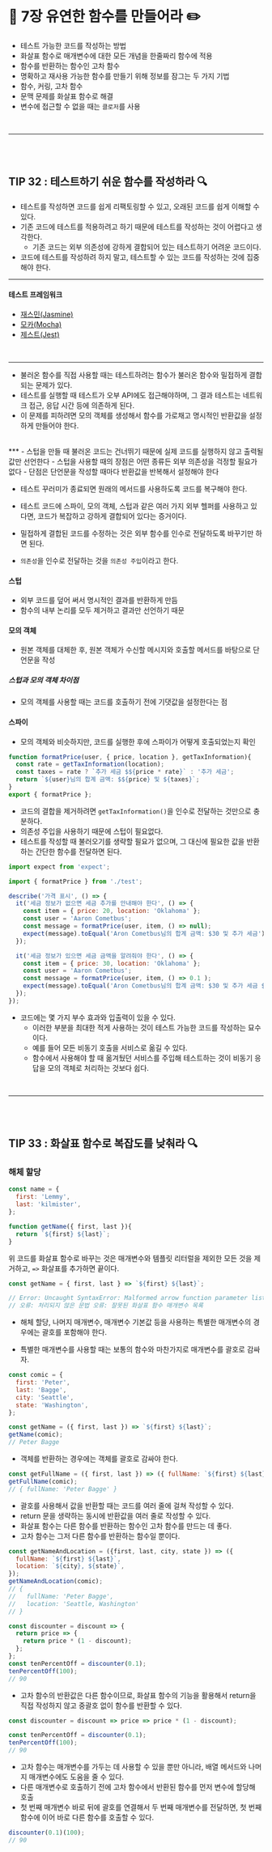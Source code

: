 # 📖 7장 유연한 함수를 만들어라  ✏️
- 테스트 가능한 코드를 작성하는 방법
- 화살표 함수로 매개변수에 대한 모든 개념을 한줄짜리 함수에 적용
- 함수를 반환하는 함수인 고차 함수 
- 명확하고 재사용 가능한 함수를 만들기 위해 정보를 잠그는 두 가지 기법
- 함수, 커링, 고차 함수 
- 문맥 문제를 화살표 함수로 해결
- 변수에 접근할 수 없을 때는 `클로저`를 사용


<br>

***
<br><br>

## TIP 32 : 테스트하기 쉬운 함수를 작성하라 🔍

- 테스트를 작성하면 코드를 쉽게 리팩토링할 수 있고, 오래된 코드를 쉽게 이해할 수 있다.
- 기존 코드에 테스트를 적용하려고 하기 때문에 테스트를 작성하는 것이 어렵다고 생각한다.
  - 기존 코드는 외부 의존성에 강하게 결합되어 있는 테스트하기 어려운 코드이다. 
- 코드에 테스트를 작성하려 하지 말고, 테스트할 수 있는 코드를 작성하는 것에 집중해야 한다. 
***
#### 테스트 프레임워크 
- [재스민(Jasmine)](https://jasmine.github.io)
- [모카(Mocha)](https://mochajs.org)
- [제스트(Jest)](https://facebook.github.io/jest/)

<br>

***

- 불러온 함수를 직접 사용할 때는 테스트하려는 함수가 불러온 함수와 밀접하게 결합되는 문제가 있다.
- 테스트를 실행할 때 테스트가 오부 API에도 접근해야하며, 그 결과 테스트는 네트워크 접근, 응답 시간 등에 의존하게 된다. 
- 이 문제를 피하려면 모의 객체를 생성해서 함수를 가로채고 명시적인 반환값을 설정하게 만들어야 한다.    
<br>
***
- 스텁을 만들 때 불러온 코드는 건너뛰기 때문에 실제 코드를 실행하지 않고 출력될 값만 선언한다
- 스텁을 사용할 때의 장점은 어떤 종류든 외부 의존성을 걱정할 필요가 없다
- 단점은 단언문을 작성할 때마다 반환값을 반복해서 설정해야 한다

- 테스트 꾸러미가 종료되면 원래의 메서드를 사용하도록 코드를 복구해야 한다. 
- 테스트 코드에 스파이, 모의 객체, 스텁과 같은 여러 가지 외부 헬퍼를 사용하고 있다면, 코드가 복잡하고 강하게 결합되어 있다는 증거이다. 

- 밀접하게 결합된 코드를 수정하는 것은 외부 함수를 인수로 전달하도록 바꾸기만 하면 된다. 
- `의존성`을 인수로 전달하는 것을 `의존성 주입`이라고 한다. 


#### 스텁
- 외부 코드를 덮어 써서 명시적인 결과를 반환하게 만듬
- 함수의 내부 논리를 모두 제거하고 결과만 선언하기 때문

#### 모의 객체
- 원본 객체를 대체한 후, 원본 객체가 수신할 메시지와 호출할 메서드를 바탕으로 단언문을 작성

##### 스텁과 모의 객체 차이점 
- 모의 객체를 사용할 때는 코드를 호출하기 전에 기댓값을 설정한다는 점

#### 스파이
- 모의 객체와 비슷하지만, 코드를 실행한 후에 스파이가 어떻게 호출되었는지 확인

```js
function formatPrice(user, { price, location }, getTaxInformation){
  const rate = getTaxInformation(location);
  const taxes = rate ? `추가 세금 $${price * rate}` : '추가 세금';
  return `${user}님의 합계 금액: $${price} 및 ${taxes}`;
}
export { formatPrice };
```
- 코드의 결합을 제거하려면 `getTaxInformation()`을 인수로 전달하는 것만으로 충분하다.
- 의존성 주입을 사용하기 때문에 스텁이 필요없다. 
- 테스트를 작성할 때 불러오기를 생략할 필요가 없으며, 그 대신에 필요한 값을 반환하는 간단한 함수를 전달하면 된다. 

```js
import expect from 'expect';

import { formatPrice } from './test';

describe('가격 표시', () => {
  it('세금 정보가 없으면 세금 추가를 안내해야 한다', () => {
    const item = { price: 20, location: 'Oklahoma' };
    const user = 'Aaron Cometbus';
    const message = formatPrice(user, item, () => null);
    expect(message).toEqual('Aron Cometbus님의 합계 금액: $30 및 추가 세금');
  });

  it('세금 정보가 있으면 세금 금액을 알려줘야 한다', () => {
    const item = { price: 30, location: 'Oklahoma' };
    const user = 'Aaron Cometbus';
    const message = formatPrice(user, item, () => 0.1 );
    expect(message).toEqual('Aron Cometbus님의 합계 금액: $30 및 추가 세금 $3');
  });
});
```
- 코드에는 몇 가지 부수 효과와 입출력이 있을 수 있다.
  - 이러한 부분을 최대한 적게 사용하는 것이 테스트 가능한 코드를 작성하는 묘수이다. 
  - 예를 들어 모든 비동기 호출을 서비스로 옮길 수 있다.
  - 함수에서 사용해야 할 때 옮겨뒀던 서비스를 주입해 테스트하는 것이 비동기 응답을 모의 객체로 처리하는 것보다 쉽다. 
  

<br>

***
<br><br>

## TIP 33 : 화살표 함수로 복잡도를 낮춰라 🔍

### 해체 할당
```js
const name = {
  first: 'Lemmy',
  last: 'kilmister',
};

function getName({ first, last }){
  return `${first} ${last}`;
}
```
위 코드를 화살표 함수로 바꾸는 것은 매개변수와 템플릿 리터럴을 제외한 모든 것을 제거하고, `=>` 화살표를 추가하면 끝이다. 

```js
const getName = { first, last } => `${first} ${last}`;

// Error: Uncaught SyntaxError: Malformed arrow function parameter list
// 오류: 처리되지 않은 문법 오류: 잘못된 화살표 함수 매개변수 목록 
```
- 해체 할당, 나머지 매개변수, 매개변수 기본값 등을 사용하는 특별한 매개변수의 경우에는 괄호를 포함해야 한다. 

- 특별한 매개변수를 사용할 때는 보통의 함수와 마찬가지로 매개변수를 괄호로 감싸자.

```js
const comic = {
  first: 'Peter',
  last: 'Bagge',
  city: 'Seattle',
  state: 'Washington',
};

const getName = ({ first, last }) => `${first} ${last}`;
getName(comic);
// Peter Bagge
```
- 객체를 반환하는 경우에는 객체를 괄호로 감싸야 한다.
```js
const getFullName = ({ first, last }) => ({ fullName: `${first} ${last}`});
getFullName(comic);
// { fullName: 'Peter Bagge' }
```
- 괄호를 사용해서 값을 반환할 때는 코드를 여러 줄에 걸쳐 작성할 수 있다. 
- return 문을 생략하는 동시에 반환값을 여러 줄로 작성할 수 있다. 
- 화살표 함수는 다른 함수를 반환하는 함수인 고차 함수를 만드는 데 좋다. 
- 고차 함수는 그저 다른 함수를 반환하는 함수일 뿐이다. 

```js
const getNameAndLocation = ({first, last, city, state }) => ({
  fullName: `${first} ${last}`,
  location: `${city}, ${state}`,
});
getNameAndLocation(comic);
// {
//   fullName: 'Peter Bagge',
//   location: 'Seattle, Washington'
// }
```
```js
const discounter = discount => {
  return price => {
    return price * (1 - discount);
  };
};
const tenPercentOff = discounter(0.1);
tenPercentOff(100);
// 90
```
- 고차 함수의 반환값은 다른 함수이므로, 화살표 함수의 기능을 활용해서 return을 직접 작성하지 않고 중괄호 없이 함수를 반환할 수 있다. 

```js
const discounter = discount => price => price * (1 - discount);

const tenPercentOff = discounter(0.1);
tenPercentOff(100);
// 90
```
- 고차 함수는 매개변수를 가두는 데 사용할 수 있을 뿐만 아니라, 배열 메서드와 나머지 매개변수에도 도움을 줄 수 있다. 
- 다른 매개변수로 호출하기 전에 고차 함수에서 반환된 함수를 먼저 변수에 할당해 호출
- 첫 번째 매개변수 바로 뒤에 괄호를 연결해서 두 번째 매개변수를 전달하면, 첫 번째 함수에 이어 바로 다른 함수를 호출할 수 있다. 

```js
discounter(0.1)(100);
// 90
```

